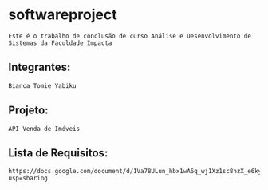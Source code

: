 # softwareproject
    Este é o trabalho de conclusão de curso Análise e Desenvolvimento de Sistemas da Faculdade Impacta 
## Integrantes: 
    Bianca Tomie Yabiku
## Projeto: 
    API Venda de Imóveis
## Lista de Requisitos:
    https://docs.google.com/document/d/1Va78ULun_hbx1wA6q_wj1Xz1sc8hzX_e6ky7SPIv8os/edit?usp=sharing